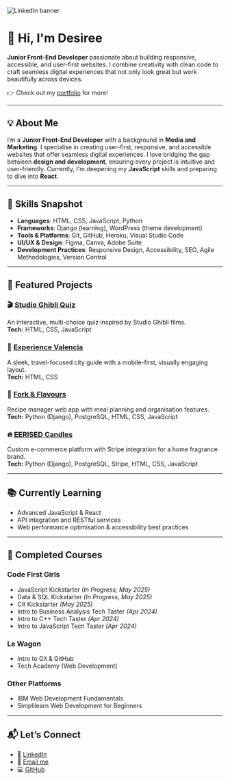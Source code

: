 ![LinkedIn banner](https://github.com/user-attachments/assets/e09d30b1-7f0a-47fa-a126-37f27b77f2ee)

# 👋 Hi, I'm Desiree

**Junior Front-End Developer** passionate about building responsive, accessible, and user-first websites. I combine creativity with clean code to craft seamless digital experiences that not only look great but work beautifully across devices.

👉 Check out my [portfolio](https://desireealexia.github.io/portfolio/) for more!

---

## 💡 About Me

I’m a **Junior Front-End Developer** with a background in **Media and Marketing**. I specialise in creating user-first, responsive, and accessible websites that offer seamless digital experiences. I love bridging the gap between **design and development**, ensuring every project is intuitive and user-friendly. Currently, I'm deepening my **JavaScript** skills and preparing to dive into **React**.

---

## 🚀 Skills Snapshot

- **Languages**: HTML, CSS, JavaScript, Python  
- **Frameworks**: Django (learning), WordPress (theme development)  
- **Tools & Platforms**: Git, GitHub, Heroku, Visual Studio Code  
- **UI/UX & Design**: Figma, Canva, Adobe Suite  
- **Development Practices**: Responsive Design, Accessibility, SEO, Agile Methodologies, Version Control  

---

## 🌟 Featured Projects

### 🎬 [Studio Ghibli Quiz](https://github.com/desireealexia/Studio-Ghibli-Quiz)  
An interactive, multi-choice quiz inspired by Studio Ghibli films.  
**Tech:** HTML, CSS, JavaScript 

### 🌇 [Experience Valencia](https://github.com/desireealexia/Experience-Valencia)  
A sleek, travel-focused city guide with a mobile-first, visually engaging layout.  
**Tech:** HTML, CSS  

### 🥘 [Fork & Flavours](https://github.com/desireealexia/fork_and_flavour)  
Recipe manager web app with meal planning and organisation features.  
**Tech:** Python (Django), PostgreSQL, HTML, CSS, JavaScript  

### 🔥 [EERISED Candles](https://github.com/desireealexia/eerised-candles)  
Custom e-commerce platform with Stripe integration for a home fragrance brand.  
**Tech:** Python (Django), PostgreSQL, Stripe, HTML, CSS, JavaScript  

---

## 📚 Currently Learning

- Advanced JavaScript & React  
- API integration and RESTful services  
- Web performance optimisation & accessibility best practices  

---

## 🧠 Completed Courses

### Code First Girls
- JavaScript Kickstarter *(In Progress, May 2025)*
- Data & SQL Kickstarter *(In Progress, May 2025)*
- C# Kickstarter *(May 2025)*
- Intro to Business Analysis Tech Taster *(Apr 2024)*
- Intro to C++ Tech Taster *(Apr 2024)*
- Intro to JavaScript Tech Taster *(Apr 2024)*

### Le Wagon
- Intro to Git & GitHub
- Tech Academy (Web Development)

### Other Platforms
- IBM Web Development Fundamentals
- Simplilearn Web Development for Beginners

---  

## 📬 Let’s Connect

- 💼 [LinkedIn](https://www.linkedin.com/in/desireewilliamsforde/)  
- 📧 [Email me](mailto:desiree.wf0@gmail.com)  
- 💻 [GitHub](https://github.com/desireealexia)
